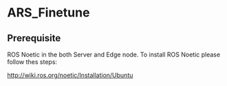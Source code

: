 # ARS_Finetune

## Prerequisite 
ROS Noetic in the both Server and Edge node. To install ROS Noetic please follow thes steps: 

http://wiki.ros.org/noetic/Installation/Ubuntu
